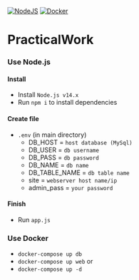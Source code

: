 [![NodeJS](https://github.com/Vombit/Device_Moving_View/actions/workflows/node.js.test.yml/badge.svg)](https://github.com/Vombit/Device_Moving_View/actions/workflows/node.js.test.yml) [![Docker](https://github.com/Vombit/Device_Moving_View/actions/workflows/docker-image.yml/badge.svg)](https://github.com/Vombit/Device_Moving_View/actions/workflows/docker-image.yml)

# PracticalWork

### Use Node.js
#### Install
* Install `Node.js v14.x`
* Run `npm i` to install dependencies

#### Create file
* `.env` (in main directory)
  * DB_HOST = `host database (MySql)`
  * DB_USER = `db username`
  * DB_PASS = `db password`
  * DB_NAME = `db name`
  * DB_TABLE_NAME = `db table name`
  * site = `webserver host name/ip`
  * admin_pass = `your password`

#### Finish
* Run `app.js`



### Use Docker
* `docker-compose up db`
* `docker-compose up web`
or
* `docker-compose up -d`
